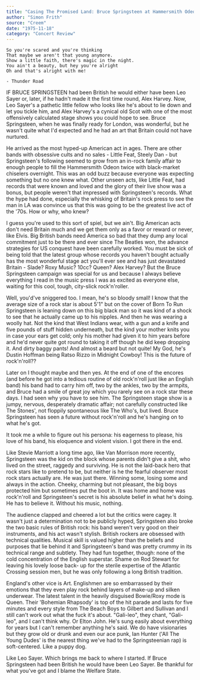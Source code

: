 ```yaml
---
title: "Casing The Promised Land: Bruce Springsteen at Hammersmith Odeon"
author: "Simon Frith"
source: "Creem"
date: "1975-11-18"
category: "Concert Review"
---
```


```
So you're scared and you're thinking
That maybe we aren't that young anymore.
Show a little faith, there's magic in the night.
You ain't a beauty, but hey you're alright
Oh and that's alright with me!

- Thunder Road
```

IF BRUCE SPRINGSTEEN had been British he would either have been Leo Sayer or, later, if he hadn't made it the first time round, Alex Harvey. Now, Leo Sayer's a pathetic little fellow who looks like he's about to lie down and let you tickle him, and Alex Harvey's a cynical old Scot with one of the most offensively calculated stage shows you could hope to see. Bruce Springsteen, when he was finally ready for London, was wonderful, but he wasn't quite what I'd expected and he had an art that Britain could not have nurtured.

He arrived as the most hyped-up American act in ages. There are other bands with obsessive cults and no sales - Little Feat, Steely Dan - but Springsteen's following seemed to grow from an in-rock family affair to enough people to fill the Hammersmith Odeon twice with black-market chiselers overnight. This was an odd buzz because everyone was expecting something but no one knew what. Other unseen acts, like Little Feat, had records that were known and loved and the glory of their live show was a bonus, but people weren't that impressed with Springsteen's records. What the hype had done, especially the whisking of Britain's rock press to see the man in LA was convince us that this was going to be the greatest live act of the '70s. How or why, who knew?

I guess you're used to this sort of spiel, but we ain't. Big American acts don't need Britain much and we get them only as a favor or reward or never, like Elvis. Big British bands need America so bad that they dump any local commitment just to be there and ever since The Beatles won, the advance strategies for US conquest have been carefully worked. You must be sick of being told that the latest group whose records you haven't bought actually has the most wonderful stage act you'll ever see and has just devastated Britain - Slade? Roxy Music? 10cc? Queen? Alex Harvey? But the Bruce Springsteen campaign was special for us and because I always believe everything I read in the music press I was as excited as everyone else, waiting for this cool, tough, city-slick rock'n'roller.

Well, you'd've sniggered too. I mean, he's so bloody small! I know that the average size of a rock star is about 5'1" but on the cover of Born To Run Springsteen is leaning down on this big black man so it was kind of a shock to see that he actually came up to his nipples. And then he was wearing a woolly hat. Not the kind that West Indians wear, with a gun and a knife and five pounds of stuff hidden underneath, but the kind your mother knits you in case your ears get cold; only his mother had given it to him years before and he'd never quite got round to taking it off though he did keep dropping it. And dirty baggy pants! And almost a beard but not quite! My God, he's Dustin Hoffman being Ratso Rizzo in Midnight Cowboy! This is the future of rock'n'roll??

Later on I thought maybe and then yes. At the end of one of the encores (and before he got into a tedious routine of old rock'n'roll just like an English band) his band had to carry him off, two by the ankles, two by the armpits, and Bruce had a smile of great joy which you rarely see on a rock star these days. I had seen why you have to see him. The Springsteen stage show is a jumpy, nervous, desperately dramatic affair; not carefully constructed like The Stones', not floppily spontaneous like The Who's, but lived. Bruce Springsteen has seen a future without rock'n'roll and he's hanging on to what he's got.

It took me a while to figure out his persona: his eagerness to please, his love of his band, his eloquence and violent vision. I got there in the end.

Like Stevie Marriott a long time ago, like Van Morrison more recently, Springsteen was the kid on the block whose parents didn't give a shit, who lived on the street, raggedy and surviving. He is not the laid-back hero that rock stars like to pretend to be, but neither is he the fearful observer most rock stars actually are. He was just there. Winning some, losing some and always in the action. Cheeky, charming but not pleasant, the big boys protected him but sometimes put the boot in. It was home and home was rock'n'roll and Springsteen's secret is his absolute belief in what he's doing. He has to believe it. Without his music, nothing.

The audience clapped and cheered a lot but the critics were cagey. It wasn't just a determination not to be publicly hyped, Springsteen also broke the two basic rules of British rock: his band weren't very good on their instruments, and his act wasn't stylish. British rockers are obsessed with technical qualities. Musical skill is valued higher than the beliefs and purposes that lie behind it and Springsteen's band was pretty crummy in its technical range and subtlety. They had fun together, though: none of the cold concentration of the English superstar. Shame on Rod Stewart for leaving his lovely loose back- up for the sterile expertise of the Atlantic Crossing session men, but he was only following a long British tradition.

England's other vice is Art. Englishmen are so embarrassed by their emotions that they even play rock behind layers of make-up and silken underwear. The latest talent in the heavily disguised Bowie/Roxy mode is Queen. Their 'Bohemian Rhapsody' is top of the hit parade and lasts for five minutes and every style from The Beach Boys to Gilbert and Sullivan and I still can't work out what the fuck it's about. "Gali-leo", they chant, "Gali-leo", and I can't think why. Or Elton John. He's sung easily about everything for years but I can't remember anything he's said. We do have visionaries but they grow old or drunk and even our ace punk, Ian Hunter ('All The Young Dudes' is the nearest thing we've had to the Springsteenian rap) is soft-centered. Like a puppy dog.

Like Leo Sayer. Which brings me back to where I started. If Bruce Springsteen had been British he would have been Leo Sayer. Be thankful for what you've got and I blame the Welfare State.